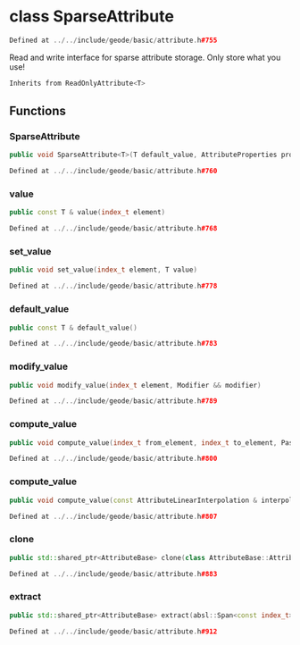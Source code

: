 # class SparseAttribute

```cpp
Defined at ../../include/geode/basic/attribute.h#755
```

 Read and write interface for sparse attribute storage. Only store what you use!



```cpp
Inherits from ReadOnlyAttribute<T>
```



## Functions

### SparseAttribute

```cpp
public void SparseAttribute<T>(T default_value, AttributeProperties properties, PassKey )
```

```cpp
Defined at ../../include/geode/basic/attribute.h#760
```

### value

```cpp
public const T & value(index_t element)
```

```cpp
Defined at ../../include/geode/basic/attribute.h#768
```

### set_value

```cpp
public void set_value(index_t element, T value)
```

```cpp
Defined at ../../include/geode/basic/attribute.h#778
```

### default_value

```cpp
public const T & default_value()
```

```cpp
Defined at ../../include/geode/basic/attribute.h#783
```

### modify_value

```cpp
public void modify_value(index_t element, Modifier && modifier)
```

```cpp
Defined at ../../include/geode/basic/attribute.h#789
```

### compute_value

```cpp
public void compute_value(index_t from_element, index_t to_element, PassKey )
```

```cpp
Defined at ../../include/geode/basic/attribute.h#800
```

### compute_value

```cpp
public void compute_value(const AttributeLinearInterpolation & interpolation, index_t to_element, PassKey )
```

```cpp
Defined at ../../include/geode/basic/attribute.h#807
```

### clone

```cpp
public std::shared_ptr<AttributeBase> clone(class AttributeBase::AttributeKey )
```

```cpp
Defined at ../../include/geode/basic/attribute.h#883
```

### extract

```cpp
public std::shared_ptr<AttributeBase> extract(absl::Span<const index_t> old2new, index_t nb_elements, class AttributeBase::AttributeKey )
```

```cpp
Defined at ../../include/geode/basic/attribute.h#912
```



